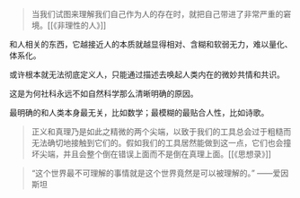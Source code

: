 ---
---

> 当我们试图来理解我们自己作为人的存在时，就把自己带进了非常严重的窘境。[[《非理性的人》]]

和人相关的东西，它越接近人的本质就越显得相对、含糊和软弱无力，难以量化、体系化。

或许根本就无法彻底定义人，只能通过描述去唤起人类内在的微妙共情和共识。

这是为何社科永远不如自然科学那么清晰明确的原因。

最明确的和人类本身最无关，比如数学；最模糊的最贴合人性，比如诗歌。


>正义和真理乃是如此之精微的两个尖端，以致于我们的工具总会过于粗糙而无法确切地接触到它们的。假如我们的工具居然能做到这一点，它们也会撞坏尖端，并且会整个倒在错误上面而不是倒在真理上面。[[《思想录》]]


>“这个世界最不可理解的事情就是这个世界竟然是可以被理解的。” ——爱因斯坦